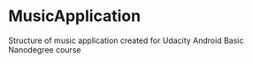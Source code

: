 # MusicApplication
Structure of music application created for Udacity Android Basic Nanodegree course
